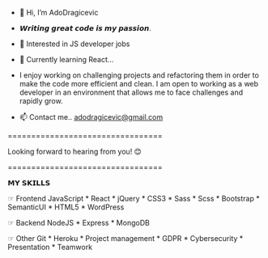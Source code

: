 - 👋 Hi, I’m AdoDragicevic

- 𝙒𝙧𝙞𝙩𝙞𝙣𝙜 𝙜𝙧𝙚𝙖𝙩 𝙘𝙤𝙙𝙚 𝙞𝙨 𝙢𝙮 𝙥𝙖𝙨𝙨𝙞𝙤𝙣.

- 👀 Interested in JS developer jobs

- 🌱 Currently learning React...

- I enjoy working on challenging projects and refactoring them in order to make the code more efficient and clean. I am open to working as a web developer in an environment that allows me to face challenges and rapidly grow.

- 📫 Contact me.. adodragicevic@gmail.com

=================================

Looking forward to hearing from you! 😊

=================================

𝗠𝗬 𝗦𝗞𝗜𝗟𝗟𝗦

☞ Frontend
JavaScript * React * jQuery * CSS3 * Sass * Scss * Bootstrap * SemanticUI * HTML5 * WordPress

☞ Backend
NodeJS * Express * MongoDB

☞ Other
Git * Heroku * Project management * GDPR * Cybersecurity * Presentation * Teamwork
